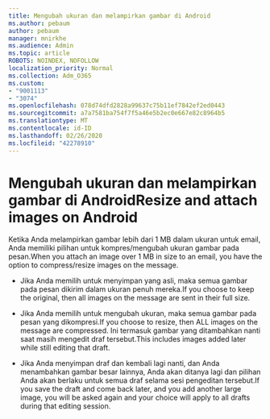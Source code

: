 ```yaml
---
title: Mengubah ukuran dan melampirkan gambar di Android
ms.author: pebaum
author: pebaum
manager: mnirkhe
ms.audience: Admin
ms.topic: article
ROBOTS: NOINDEX, NOFOLLOW
localization_priority: Normal
ms.collection: Adm_O365
ms.custom:
- "9001113"
- "3074"
ms.openlocfilehash: 078d74dfd2828a99637c75b11ef7842ef2ed0443
ms.sourcegitcommit: a7a7581ba754f7f5a46e5b2ec0e667e82c8964b5
ms.translationtype: MT
ms.contentlocale: id-ID
ms.lasthandoff: 02/26/2020
ms.locfileid: "42278910"
---
```

# <a name="resize-and-attach-images-on-android"></a><span data-ttu-id="e2fa8-102">Mengubah ukuran dan melampirkan gambar di Android</span><span class="sxs-lookup"><span data-stu-id="e2fa8-102">Resize and attach images on Android</span></span>

<span data-ttu-id="e2fa8-103">Ketika Anda melampirkan gambar lebih dari 1 MB dalam ukuran untuk email, Anda memiliki pilihan untuk kompres/mengubah ukuran gambar pada pesan.</span><span class="sxs-lookup"><span data-stu-id="e2fa8-103">When you attach an image over 1 MB in size to an email, you have the option to compress/resize images on the message.</span></span>
 
- <span data-ttu-id="e2fa8-104">Jika Anda memilih untuk menyimpan yang asli, maka semua gambar pada pesan dikirim dalam ukuran penuh mereka.</span><span class="sxs-lookup"><span data-stu-id="e2fa8-104">If you choose to keep the original, then all images on the message are sent in their full size.</span></span>
 
- <span data-ttu-id="e2fa8-105">Jika Anda memilih untuk mengubah ukuran, maka semua gambar pada pesan yang dikompresi.</span><span class="sxs-lookup"><span data-stu-id="e2fa8-105">If you choose to resize, then ALL images on the message are compressed.</span></span>  <span data-ttu-id="e2fa8-106">Ini termasuk gambar yang ditambahkan nanti saat masih mengedit draf tersebut.</span><span class="sxs-lookup"><span data-stu-id="e2fa8-106">This includes images added later while still editing that draft.</span></span>
 
- <span data-ttu-id="e2fa8-107">Jika Anda menyimpan draf dan kembali lagi nanti, dan Anda menambahkan gambar besar lainnya, Anda akan ditanya lagi dan pilihan Anda akan berlaku untuk semua draf selama sesi pengeditan tersebut.</span><span class="sxs-lookup"><span data-stu-id="e2fa8-107">If you save the draft and come back later, and you add another large image, you will be asked again and your choice will apply to all drafts during that editing session.</span></span>
 

